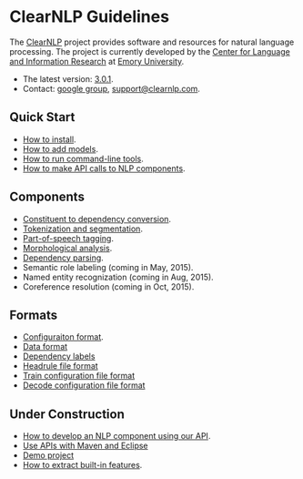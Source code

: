 # ClearNLP Guidelines

The [ClearNLP](https://github.com/clir/clearnlp) project provides software and resources for natural language processing.  The project is currently developed by the [Center for Language and Information Research](http://nlp.mathcs.emory.edu) at [Emory University](http://emory.edu).

* The latest version: [3.0.1](http://search.maven.org/#artifactdetails%7Cedu.emory.clir%7Cclearnlp%7C3.0.1%7Cjar).
* Contact: [google group](https://groups.google.com/forum/?fromgroups#!forum/clearnlp), [support@clearnlp.com](support@clearnlp.com).

## Quick Start

* [How to install](md/quick_start/installation.md).
* [How to add models](md/quick_start/models.md).
* [How to run command-line tools](md/quick_start/command_line_tools.md).
* [How to make API calls to NLP components](https://github.com/clir/clearnlp-tutorial/blob/master/src/main/java/edu/emory/clir/clearnlp/tutorial/NLPDecodeTutorial.java).

## Components

* [Constituent to dependency conversion](md/components/dependency_conversion.md).
* [Tokenization and segmentation](md/components/tokenization.md).
* [Part-of-speech tagging](md/components/pos_tagging.md).
* [Morphological analysis](md/components/morphological_analysis.md).
* [Dependency parsing](md/components/dependency_parsing.md).
* Semantic role labeling (coming in May, 2015).
* Named entity recognization (coming in Aug, 2015).
* Coreference resolution (coming in Oct, 2015).

## Formats

* [Configuraiton format](md/formats/configuration_format.md).
* [Data format](md/formats/data_format.md)
* [Dependency labels](md/dependency/dependency_guidelines.md)
* [Headrule file format](md/formats/headrule_file_format.md)
* [Train configuration file format](md/formats/configuration/config_train.md)
* [Decode configuration file format](md/formats/configuration/config_decode.md)

## Under Construction

* [How to develop an NLP component using our API](md/api/develop_nlp_component.md).
* [Use APIs with Maven and Eclipse](md/api/using_apis.md)
* [Demo project](md/demo/clearnlp_demo.md) 
* [How to extract built-in features](md/training/feature_extraction.md).
